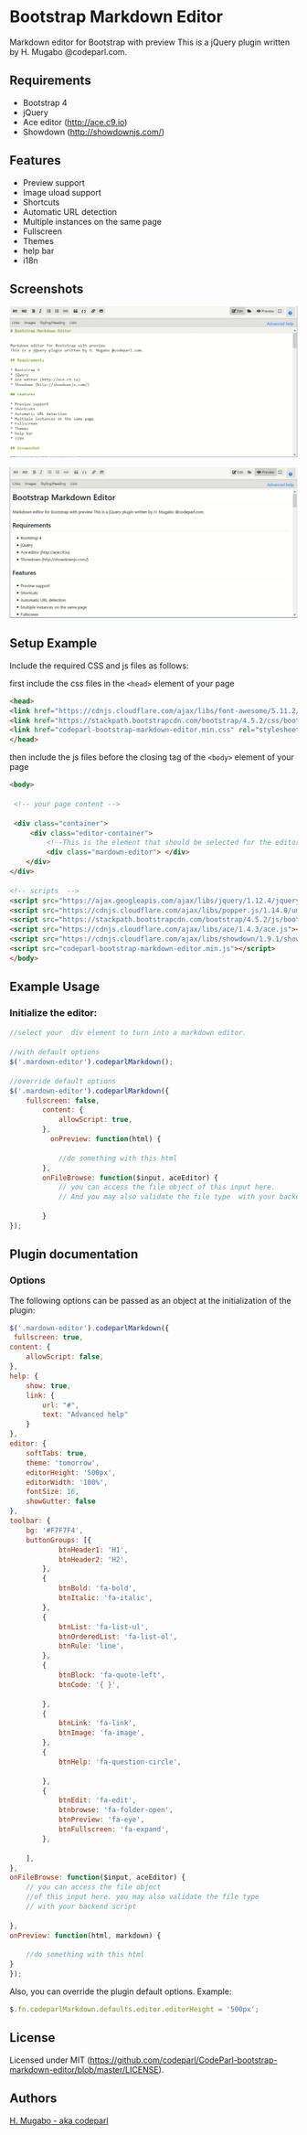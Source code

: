 # Bootstrap Markdown Editor


Markdown editor for Bootstrap with preview 
This is a jQuery plugin written by H. Mugabo @codeparl.com.

## Requirements

* Bootstrap 4
* jQuery
* Ace editor (http://ace.c9.io)
* Showdown (http://showdownjs.com/)

## Features

* Preview support
* Image uload support
* Shortcuts
* Automatic URL detection
* Multiple instances on the same page
* Fullscreen
* Themes
* help bar
* i18n

## Screenshots

![Editor Screenshot](edit-screenshot.png)

![Preview Screenshot](preview-screenshot.png)

## Setup Example

Include the required  CSS and js files as follows: 

first include the css files in the  `<head>` element of your page
```html
<head>
<link href="https://cdnjs.cloudflare.com/ajax/libs/font-awesome/5.11.2/css/all.min.css" rel="stylesheet">
<link href="https://stackpath.bootstrapcdn.com/bootstrap/4.5.2/css/bootstrap.min.css" rel="stylesheet">
<link href="codeparl-bootstrap-markdown-editor.min.css" rel="stylesheet">
</head>
```

then include the js files before the closing tag of the `<body>` element of your page

```html
<body>

 <!-- your page content -->

 <div class="container">
     <div class="editor-container">
         <!--This is the element that should be selected for the editor-->
         <div class="mardown-editor"> </div>
    </div>
</div>

<!-- scripts  -->
<script src="https://ajax.googleapis.com/ajax/libs/jquery/1.12.4/jquery.min.js"></script>
<script src="https://cdnjs.cloudflare.com/ajax/libs/popper.js/1.14.0/umd/popper.min.js"></script>
<script src="https://stackpath.bootstrapcdn.com/bootstrap/4.5.2/js/bootstrap.min.js"></script>
<script src="https://cdnjs.cloudflare.com/ajax/libs/ace/1.4.3/ace.js"></script>
<script src="https://cdnjs.cloudflare.com/ajax/libs/showdown/1.9.1/showdown.min.js"></script>
<script src="codeparl-bootstrap-markdown-editor.min.js"></script>
</body>
```


## Example Usage

### Initialize the editor:

```javascript
//select your  div element to turn into a markdown editor.

//with default options 
$('.mardown-editor').codeparlMarkdown();

//override default options 
$('.mardown-editor').codeparlMarkdown({
    fullscreen: false,
        content: {
            allowScript: true,
        },
          onPreview: function(html) {

            //do something with this html    
        },
        onFileBrowse: function($input, aceEditor) {
            // you can access the file object of this input here.
            // And you may also validate the file type  with your backend script
            
        }
});
```

## Plugin documentation

### Options

The following options can be passed as an object at the initialization of the plugin:

```javascript
$('.mardown-editor').codeparlMarkdown({
 fullscreen: true,
content: {
    allowScript: false,
},
help: {
    show: true,
    link: {
        url: "#",
        text: "Advanced help"
    }
},
editor: {
    softTabs: true,
    theme: 'tomorrow',
    editorHeight: '500px',
    editorWidth: '100%',
    fontSize: 16,
    showGutter: false
},
toolbar: {
    bg: '#F7F7F4',
    buttonGroups: [{
            btnHeader1: 'H1',
            btnHeader2: 'H2',
        },
        {
            btnBold: 'fa-bold',
            btnItalic: 'fa-italic',
        },
        {
            btnList: 'fa-list-ul',
            btnOrderedList: 'fa-list-ol',
            btnRule: 'line',
        },
        {
            btnBlock: 'fa-quote-left',
            btnCode: '{ }',

        },
        {
            btnLink: 'fa-link',
            btnImage: 'fa-image',
        },
        {
            btnHelp: 'fa-question-circle',

        },
        {
            btnEdit: 'fa-edit',
            btnbrowse: 'fa-folder-open',
            btnPreview: 'fa-eye',
            btnFullscreen: 'fa-expand',
        },

    ],
},
onFileBrowse: function($input, aceEditor) {
    // you can access the file object 
    //of this input here. you may also validate the file type 
    // with your backend script
    
},
onPreview: function(html, markdown) {

    //do something with this html    
}
});
```


Also, you can override the plugin default options. Example:

```javascript
$.fn.codeparlMarkdown.defaults.editor.editorHeight = '500px';
```

## License

Licensed under MIT (https://github.com/codeparl/CodeParl-bootstrap-markdown-editor/blob/master/LICENSE).
## Authors

[H. Mugabo - aka codeparl](https://github.com/codeparl)
